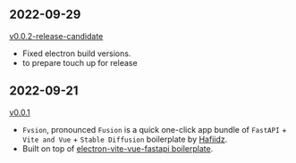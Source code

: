 ## 2022-09-29
[v0.0.2-release-candidate](https://github.com/FvsionAI/)

- Fixed electron build versions.
- to prepare touch up for release


## 2022-09-21

[v0.0.1](https://github.com/FvsionAI/)

- `Fvsion`, pronounced `Fusion` is a quick one-click app bundle of `FastAPI` + `Vite and Vue` + `Stable Diffusion` boilerplate by [Hafiidz](https://github.com/Hafiidz/).
- Built on top of [electron-vite-vue-fastapi boilerplate](https://github.com/Hafiidz/electron-vite-vue-fastapi).